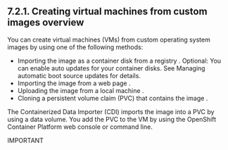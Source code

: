 ## 7.2.1. Creating virtual machines from custom images overview

You can create virtual machines (VMs) from custom operating system images by using one of the following methods:

- Importing the image as a container disk from a registry . Optional: You can enable auto updates for your container disks. See Managing automatic boot source updates for details.
- Importing the image from a web page .
- Uploading the image from a local machine .
- Cloning a persistent volume claim (PVC) that contains the image .

The Containerized Data Importer (CDI) imports the image into a PVC by using a data volume. You add the PVC to the VM by using the OpenShift Container Platform web console or command line.

IMPORTANT

<!-- image -->

